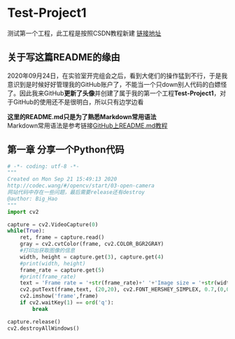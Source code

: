 # Test-Project1
测试第一个工程，此工程是按照CSDN教程新建 [链接地址](https://blog.csdn.net/tichimi3375/article/details/79844514?utm_medium=distribute.pc_relevant.none-task-blog-BlogCommendFromMachineLearnPai2-2.channel_param&depth_1-utm_source=distribute.pc_relevant.none-task-blog-BlogCommendFromMachineLearnPai2-2.channel_param)

## 关于写这篇README的缘由
2020年09月24日，在实验室开完组会之后，看到大佬们的操作猛到不行，于是我意识到是时候好好管理我的GitHub账户了，不能当一个只down别人代码的白嫖怪了。因此我来GitHub**更新了头像**并创建了属于我的第一个工程**Test-Project1**，对于GitHub的使用还不是很明白，所以只有边学边看

**这里的README.md只是为了熟悉Markdown常用语法**<br>
Markdown常用语法是参考链接[GitHub上README.md教程](https://blog.csdn.net/a15920804969/article/details/80460537)

## 第一章 分享一个Python代码
```Python
# -*- coding: utf-8 -*-
"""
Created on Mon Sep 21 15:49:13 2020
http://codec.wang/#/opencv/start/03-open-camera
网站代码中存在一些问题，最后需要release还有destroy
@author: Big_Hao
"""
import cv2

capture = cv2.VideoCapture(0)
while(True):
    ret, frame = capture.read()
    gray = cv2.cvtColor(frame, cv2.COLOR_BGR2GRAY)
    #打印出获取图像的信息
    width, height = capture.get(3), capture.get(4)
    #print(width, height)
    frame_rate = capture.get(5)
    #print(frame_rate)
    text = 'Frame rate = '+str(frame_rate)+' '+'Image size = '+str(width)+'*'+str(height)
    cv2.putText(frame,text, (20,20), cv2.FONT_HERSHEY_SIMPLEX, 0.7,(0,0,255), 1, cv2.LINE_AA)    
    cv2.imshow('frame',frame)    
    if cv2.waitKey(1) == ord('q'):
        break

capture.release()
cv2.destroyAllWindows()
